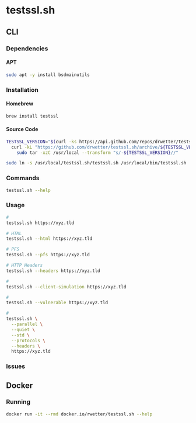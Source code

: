 # testssl.sh

## CLI

### Dependencies

#### APT

```sh
sudo apt -y install bsdmainutils
```

### Installation

#### Homebrew

```sh
brew install testssl
```

#### Source Code

```sh
TESTSSL_VERSION="$(curl -ks https://api.github.com/repos/drwetter/testssl.sh/releases/latest | grep tag_name | cut -d '"' -f 4)"; \
  curl -kL "https://github.com/drwetter/testssl.sh/archive/${TESTSSL_VERSION}.tar.gz" | \
    sudo tar -xzC /usr/local --transform "s/-${TESTSSL_VERSION}//"

sudo ln -s /usr/local/testssl.sh/testssl.sh /usr/local/bin/testssl.sh
```

### Commands

```sh
testssl.sh --help
```

### Usage

```sh
#
testssl.sh https://xyz.tld

# HTML
testssl.sh --html https://xyz.tld

# PFS
testssl.sh --pfs https://xyz.tld

# HTTP Headers
testssl.sh --headers https://xyz.tld

#
testssl.sh --client-simulation https://xyz.tld

#
testssl.sh --vulnerable https://xyz.tld

#
testssl.sh \
  --parallel \
  --quiet \
  --std \
  --protocols \
  --headers \
  https://xyz.tld
```

### Issues

<!-- #### OpenSSL

```log
No engine or GOST support via engine with your /usr/local/opt/openssl@1.1/bin/openssl
```

TODO -->

## Docker

### Running

```sh
docker run -it --rmd docker.io/rwetter/testssl.sh --help
```
